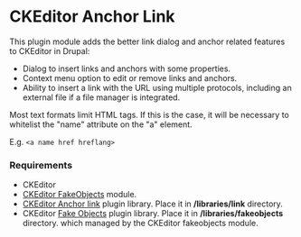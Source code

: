 # CKEditor Anchor Link

This plugin module adds the better link dialog and anchor related features
to CKEditor in Drupal:

- Dialog to insert links and anchors with some properties.
- Context menu option to edit or remove links and anchors.
- Ability to insert a link with the URL using multiple protocols, including an
  external file if a file manager is integrated.

Most text formats limit HTML tags. If this is the case, it will
 be necessary to whitelist the "name" attribute on the "a" element.

E.g. `<a name href hreflang>`


### Requirements
* CKEditor
* [CKEditor FakeObjects](https://www.drupal.org/project/fakeobjects) module.
* [CKEditor Anchor link](https://ckeditor.com/cke4/addon/link) plugin library.
   Place it in **/libraries/link** directory.
* CKEditor [Fake Objects](https://ckeditor.com/cke4/addon/fakeobjects)
  plugin library. Place it in **/libraries/fakeobjects** directory.
 which managed by the CKEditor fakeobjects module.
